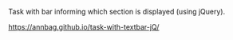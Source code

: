 Task with bar informing which section is displayed (using jQuery).

https://annbag.github.io/task-with-textbar-jQ/
